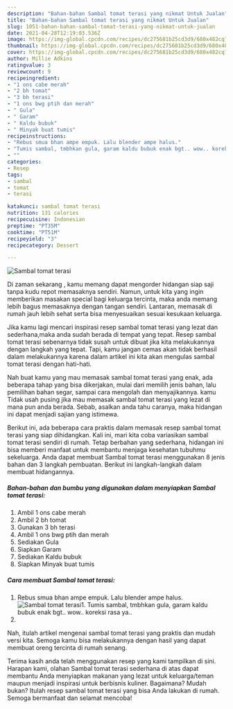 ```yaml
---
description: "Bahan-bahan Sambal tomat terasi yang nikmat Untuk Jualan"
title: "Bahan-bahan Sambal tomat terasi yang nikmat Untuk Jualan"
slug: 1051-bahan-bahan-sambal-tomat-terasi-yang-nikmat-untuk-jualan
date: 2021-04-28T12:19:03.536Z
image: https://img-global.cpcdn.com/recipes/dc275681b25cd3d9/680x482cq70/sambal-tomat-terasi-foto-resep-utama.jpg
thumbnail: https://img-global.cpcdn.com/recipes/dc275681b25cd3d9/680x482cq70/sambal-tomat-terasi-foto-resep-utama.jpg
cover: https://img-global.cpcdn.com/recipes/dc275681b25cd3d9/680x482cq70/sambal-tomat-terasi-foto-resep-utama.jpg
author: Millie Adkins
ratingvalue: 3
reviewcount: 9
recipeingredient:
- "1 ons cabe merah"
- "2 bh tomat"
- "3 bh terasi"
- "1 ons bwg ptih dan merah"
- " Gula"
- " Garam"
- " Kaldu bubuk"
- " Minyak buat tumis"
recipeinstructions:
- "Rebus smua bhan ampe empuk. Lalu blender ampe halus."
- "Tumis sambal, tmbhkan gula, garam kaldu bubuk enak bgt.. wow.. koreksi rasa ya.."
- ""
categories:
- Resep
tags:
- sambal
- tomat
- terasi

katakunci: sambal tomat terasi 
nutrition: 131 calories
recipecuisine: Indonesian
preptime: "PT35M"
cooktime: "PT51M"
recipeyield: "3"
recipecategory: Dessert

---
```



![Sambal tomat terasi](https://img-global.cpcdn.com/recipes/dc275681b25cd3d9/680x482cq70/sambal-tomat-terasi-foto-resep-utama.jpg)

Di zaman  sekarang , kamu memang dapat mengorder hidangan siap saji tanpa kudu repot memasaknya sendiri. Namun, untuk kita yang ingin memberikan masakan special bagi keluarga tercinta, maka anda memang lebih bagus memasaknya dengan tangan sendiri. Lantaran, memasak di rumah jauh lebih sehat serta bisa menyesuaikan sesuai kesukaan keluarga.

Jika kamu lagi mencari inspirasi resep sambal tomat terasi yang lezat dan sederhana,maka anda sudah berada di tempat yang tepat. Resep sambal tomat terasi  sebenarnya tidak susah untuk dibuat jika kita melakukannya dengan langkah yang tepat. Tapi, kamu jangan cemas akan tidak berhasil dalam melakukannya 
karena dalam artikel ini kita akan mengulas sambal tomat terasi dengan hati-hati.  



Nah buat kamu yang mau memasak sambal tomat terasi yang enak, ada beberapa tahap yang bisa dikerjakan, mulai dari memilih jenis bahan, lalu pemilihan bahan segar, sampai cara mengolah dan menyajikannya. kamu Tidak usah pusing jika mau memasak sambal tomat terasi yang lezat di mana pun anda berada. Sebab, asalkan anda  tahu caranya, maka hidangan ini dapat menjadi sajian yang istimewa.

Berikut ini, ada beberapa cara praktis  dalam memasak resep sambal tomat terasi yang siap dihidangkan. Kali ini, mari kita coba variasikan sambal tomat terasi sendiri di rumah. Tetap berbahan yang sederhana, hidangan ini bisa memberi manfaat untuk membantu menjaga kesehatan tubuhmu sekeluarga. Anda dapat membuat Sambal tomat terasi menggunakan 8 jenis bahan dan 3 langkah pembuatan. Berikut ini langkah-langkah dalam membuat hidangannya.

<!--inarticleads1-->

##### Bahan-bahan dan bumbu yang digunakan dalam menyiapkan Sambal tomat terasi:

1. Ambil 1 ons cabe merah
1. Ambil 2 bh tomat
1. Gunakan 3 bh terasi
1. Ambil 1 ons bwg ptih dan merah
1. Sediakan  Gula
1. Siapkan  Garam
1. Sediakan  Kaldu bubuk
1. Siapkan  Minyak buat tumis




<!--inarticleads2-->

##### Cara membuat Sambal tomat terasi:

1. Rebus smua bhan ampe empuk. Lalu blender ampe halus.
<img src="https://img-global.cpcdn.com/steps/a2c684a451652610/160x128cq70/sambal-tomat-terasi-langkah-memasak-1-foto.jpg" alt="Sambal tomat terasi">1. Tumis sambal, tmbhkan gula, garam kaldu bubuk enak bgt.. wow.. koreksi rasa ya..
1. 




Nah, itulah artikel mengenai  sambal tomat terasi  yang praktis dan mudah versi kita. Semoga kamu bisa melakukannya dengan hasil yang dapat membuat oreng tercinta di rumah senang. 

Terima kasih anda telah menggunakan resep yang kami tampilkan di sini. Harapan kami, olahan  Sambal tomat terasi sederhana di atas dapat membantu Anda menyiapkan makanan yang lezat untuk keluarga/teman maupun menjadi inspirasi untuk berbisnis kuliner. Bagaimana? Mudah bukan? Itulah resep sambal tomat terasi yang bisa Anda lakukan di rumah. Semoga bermanfaat dan selamat mencoba!

